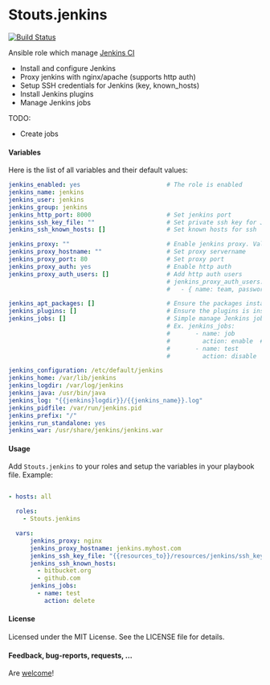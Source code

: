 Stouts.jenkins
==============

[![Build Status](https://travis-ci.org/Stouts/Stouts.jenkins.png)](https://travis-ci.org/Stouts/Stouts.jenkins)

Ansible role which manage [Jenkins CI](http://jenkins-ci.org/)

* Install and configure Jenkins
* Proxy jenkins with nginx/apache (supports http auth)
* Setup SSH credentials for Jenkins (key, known_hosts)
* Install Jenkins plugins
* Manage Jenkins jobs

TODO:
* Create jobs


#### Variables

Here is the list of all variables and their default values:

```yaml
jenkins_enabled: yes                        # The role is enabled
jenkins_name: jenkins
jenkins_user: jenkins
jenkins_group: jenkins
jenkins_http_port: 8000                     # Set jenkins port
jenkins_ssh_key_file: ""                    # Set private ssh key for Jenkins user (path to key)
jenkins_ssh_known_hosts: []                 # Set known hosts for ssh

jenkins_proxy: ""                           # Enable jenkins proxy. Values are: nginx, apacha
jenkins_proxy_hostname: ""                  # Set proxy servername
jenkins_proxy_port: 80                      # Set proxy port
jenkins_proxy_auth: yes                     # Enable http auth
jenkins_proxy_auth_users: []                # Add http auth users
                                            # jenkins_proxy_auth_users:
                                            #   - { name: team, password: secret }

jenkins_apt_packages: []                    # Ensure the packages installed
jenkins_plugins: []                         # Ensure the plugins is installed
jenkins_jobs: []                            # Simple manage Jenkins jobs
                                            # Ex. jenkins_jobs:
                                            #       - name: job
                                            #         action: enable  # (enable|disable|delete)
                                            #       - name: test
                                            #         action: disable

jenkins_configuration: /etc/default/jenkins
jenkins_home: /var/lib/jenkins
jenkins_logdir: /var/log/jenkins
jenkins_java: /usr/bin/java
jenkins_log: "{{jenkins}logdir}}/{{jenkins_name}}.log"
jenkins_pidfile: /var/run/jenkins.pid
jenkins_prefix: "/"
jenkins_run_standalone: yes
jenkins_war: /usr/share/jenkins/jenkins.war
```

#### Usage

Add `Stouts.jenkins` to your roles and setup the variables in your playbook file.
Example:

```yaml

- hosts: all

  roles:
    - Stouts.jenkins

  vars:
      jenkins_proxy: nginx
      jenkins_proxy_hostname: jenkins.myhost.com
      jenkins_ssh_key_file: "{{resources_to}}/resources/jenkins/ssh_key"    # (you can manage remote files with Stouts.resources role)
      jenkins_ssh_known_hosts:
        - bitbucket.org
        - github.com
      jenkins_jobs:
        - name: test
          action: delete
```

#### License

Licensed under the MIT License. See the LICENSE file for details.

#### Feedback, bug-reports, requests, ...

Are [welcome](https://github.com/Stouts/Stouts.jenkins/issues)!
